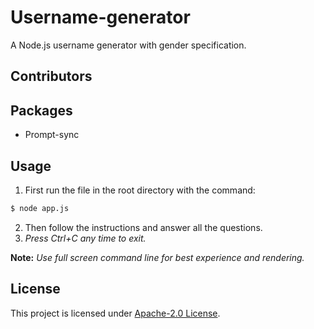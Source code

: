 # Username-generator
A Node.js username generator with gender specification. 
## Contributors

## Packages 
- Prompt-sync
## Usage
1. First run the file in the root directory with the command:
```bash
$ node app.js
```
2. Then follow the instructions and answer all the questions.
3. *Press Ctrl+C any time to exit.*

**Note:** *Use full screen command line for best experience and rendering.*
## License
This project is licensed under [Apache-2.0 License](https://github.com/jit-hin/username-generator/blob/master/LICENSE.txt).

